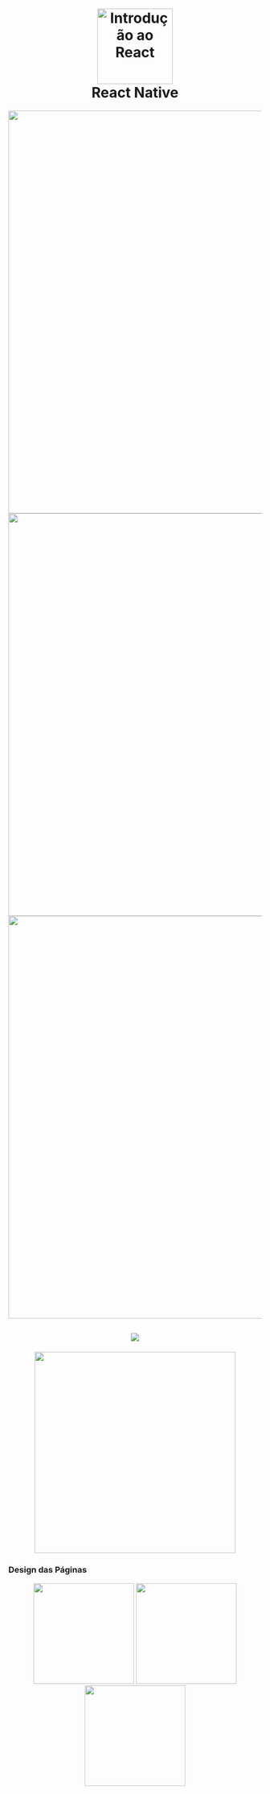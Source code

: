 <h1 align="center">
  <img 
    alt="Introdução ao React" src="https://s3.amazonaws.com/media-p.slid.es/uploads/118447/images/2991881/reactpurple.png" 
    width="150px"
  />
  <br />
  <strong>React Native</strong>
</h1>

<p align="center">
  <img src="https://user-images.githubusercontent.com/54601930/77370864-9302f300-6d40-11ea-88ae-6b43aed57cbc.png" width="800px">
  <img src="https://user-images.githubusercontent.com/54601930/77370888-a910b380-6d40-11ea-8442-13695b0d036f.png" width="800px">
  <img src="https://user-images.githubusercontent.com/54601930/77370919-bcbc1a00-6d40-11ea-97d9-9623bb434c89.png" width="800px">
</p>

<h2>
  <p align="center">
    <img src="https://user-images.githubusercontent.com/54601930/77840891-701e7780-7162-11ea-9bac-8d416659b220.png">
  </p>
</h2>

<p align="center">
  <img src="https://user-images.githubusercontent.com/54601930/77840944-094d8e00-7163-11ea-8760-d3c4f59b05ea.gif"  width="400px">
</p>

### Design das Páginas
<p align="center">
  <img src="https://user-images.githubusercontent.com/54601930/77370354-74502c80-6d3f-11ea-9565-c98040101170.png" width="200px">
  <img src="https://user-images.githubusercontent.com/54601930/77370402-8b8f1a00-6d3f-11ea-9d48-d011f25047c0.png" width="200px">
  <img src="https://user-images.githubusercontent.com/54601930/77370448-a8c3e880-6d3f-11ea-802d-d3212e42ef73.png" width="200px">
</p>
